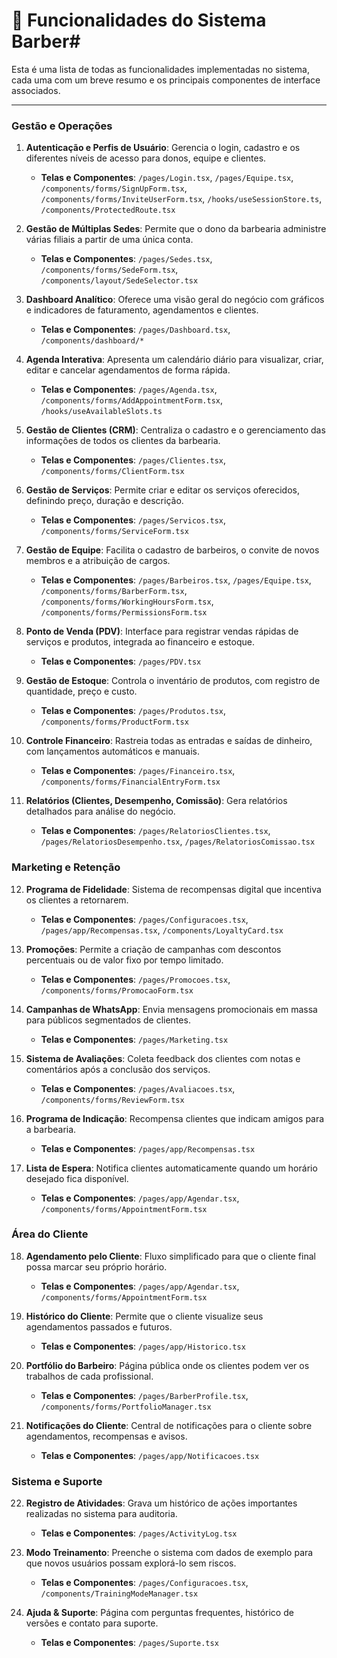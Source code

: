 # 🚀 Funcionalidades do Sistema Barber#

Esta é uma lista de todas as funcionalidades implementadas no sistema, cada uma com um breve resumo e os principais componentes de interface associados.

---

### Gestão e Operações

1.  **Autenticação e Perfis de Usuário**: Gerencia o login, cadastro e os diferentes níveis de acesso para donos, equipe e clientes.
    -   **Telas e Componentes**: `/pages/Login.tsx`, `/pages/Equipe.tsx`, `/components/forms/SignUpForm.tsx`, `/components/forms/InviteUserForm.tsx`, `/hooks/useSessionStore.ts`, `/components/ProtectedRoute.tsx`

2.  **Gestão de Múltiplas Sedes**: Permite que o dono da barbearia administre várias filiais a partir de uma única conta.
    -   **Telas e Componentes**: `/pages/Sedes.tsx`, `/components/forms/SedeForm.tsx`, `/components/layout/SedeSelector.tsx`

3.  **Dashboard Analítico**: Oferece uma visão geral do negócio com gráficos e indicadores de faturamento, agendamentos e clientes.
    -   **Telas e Componentes**: `/pages/Dashboard.tsx`, `/components/dashboard/*`

4.  **Agenda Interativa**: Apresenta um calendário diário para visualizar, criar, editar e cancelar agendamentos de forma rápida.
    -   **Telas e Componentes**: `/pages/Agenda.tsx`, `/components/forms/AddAppointmentForm.tsx`, `/hooks/useAvailableSlots.ts`

5.  **Gestão de Clientes (CRM)**: Centraliza o cadastro e o gerenciamento das informações de todos os clientes da barbearia.
    -   **Telas e Componentes**: `/pages/Clientes.tsx`, `/components/forms/ClientForm.tsx`

6.  **Gestão de Serviços**: Permite criar e editar os serviços oferecidos, definindo preço, duração e descrição.
    -   **Telas e Componentes**: `/pages/Servicos.tsx`, `/components/forms/ServiceForm.tsx`

7.  **Gestão de Equipe**: Facilita o cadastro de barbeiros, o convite de novos membros e a atribuição de cargos.
    -   **Telas e Componentes**: `/pages/Barbeiros.tsx`, `/pages/Equipe.tsx`, `/components/forms/BarberForm.tsx`, `/components/forms/WorkingHoursForm.tsx`, `/components/forms/PermissionsForm.tsx`

8.  **Ponto de Venda (PDV)**: Interface para registrar vendas rápidas de serviços e produtos, integrada ao financeiro e estoque.
    -   **Telas e Componentes**: `/pages/PDV.tsx`

9.  **Gestão de Estoque**: Controla o inventário de produtos, com registro de quantidade, preço e custo.
    -   **Telas e Componentes**: `/pages/Produtos.tsx`, `/components/forms/ProductForm.tsx`

10. **Controle Financeiro**: Rastreia todas as entradas e saídas de dinheiro, com lançamentos automáticos e manuais.
    -   **Telas e Componentes**: `/pages/Financeiro.tsx`, `/components/forms/FinancialEntryForm.tsx`

11. **Relatórios (Clientes, Desempenho, Comissão)**: Gera relatórios detalhados para análise do negócio.
    -   **Telas e Componentes**: `/pages/RelatoriosClientes.tsx`, `/pages/RelatoriosDesempenho.tsx`, `/pages/RelatoriosComissao.tsx`

### Marketing e Retenção

12. **Programa de Fidelidade**: Sistema de recompensas digital que incentiva os clientes a retornarem.
    -   **Telas e Componentes**: `/pages/Configuracoes.tsx`, `/pages/app/Recompensas.tsx`, `/components/LoyaltyCard.tsx`

13. **Promoções**: Permite a criação de campanhas com descontos percentuais ou de valor fixo por tempo limitado.
    -   **Telas e Componentes**: `/pages/Promocoes.tsx`, `/components/forms/PromocaoForm.tsx`

14. **Campanhas de WhatsApp**: Envia mensagens promocionais em massa para públicos segmentados de clientes.
    -   **Telas e Componentes**: `/pages/Marketing.tsx`

15. **Sistema de Avaliações**: Coleta feedback dos clientes com notas e comentários após a conclusão dos serviços.
    -   **Telas e Componentes**: `/pages/Avaliacoes.tsx`, `/components/forms/ReviewForm.tsx`

16. **Programa de Indicação**: Recompensa clientes que indicam amigos para a barbearia.
    -   **Telas e Componentes**: `/pages/app/Recompensas.tsx`

17. **Lista de Espera**: Notifica clientes automaticamente quando um horário desejado fica disponível.
    -   **Telas e Componentes**: `/pages/app/Agendar.tsx`, `/components/forms/AppointmentForm.tsx`

### Área do Cliente

18. **Agendamento pelo Cliente**: Fluxo simplificado para que o cliente final possa marcar seu próprio horário.
    -   **Telas e Componentes**: `/pages/app/Agendar.tsx`, `/components/forms/AppointmentForm.tsx`

19. **Histórico do Cliente**: Permite que o cliente visualize seus agendamentos passados e futuros.
    -   **Telas e Componentes**: `/pages/app/Historico.tsx`

20. **Portfólio do Barbeiro**: Página pública onde os clientes podem ver os trabalhos de cada profissional.
    -   **Telas e Componentes**: `/pages/BarberProfile.tsx`, `/components/forms/PortfolioManager.tsx`

21. **Notificações do Cliente**: Central de notificações para o cliente sobre agendamentos, recompensas e avisos.
    -   **Telas e Componentes**: `/pages/app/Notificacoes.tsx`

### Sistema e Suporte

22. **Registro de Atividades**: Grava um histórico de ações importantes realizadas no sistema para auditoria.
    -   **Telas e Componentes**: `/pages/ActivityLog.tsx`

23. **Modo Treinamento**: Preenche o sistema com dados de exemplo para que novos usuários possam explorá-lo sem riscos.
    -   **Telas e Componentes**: `/pages/Configuracoes.tsx`, `/components/TrainingModeManager.tsx`

24. **Ajuda & Suporte**: Página com perguntas frequentes, histórico de versões e contato para suporte.
    -   **Telas e Componentes**: `/pages/Suporte.tsx`